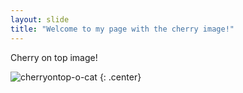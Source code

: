 ```yaml
---
layout: slide
title: "Welcome to my page with the cherry image!"
---
```


Cherry on top image!

![cherryontop-o-cat](https://octodex.github.com/images/cherryontop-o-cat.png)
{: .center}
